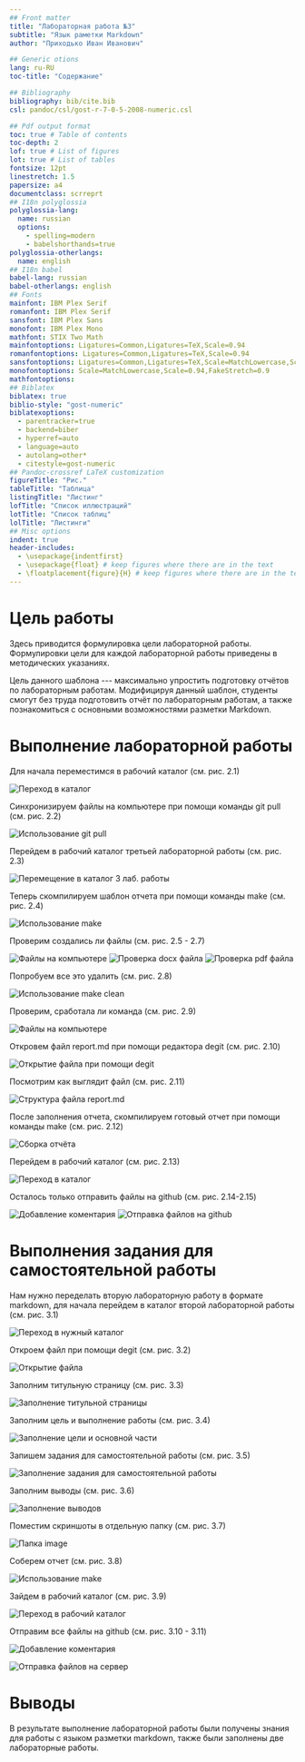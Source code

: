 ```yaml
---
## Front matter
title: "Лабораторная работа №3"
subtitle: "Язык раметки Markdown"
author: "Приходько Иван Иванович"

## Generic otions
lang: ru-RU
toc-title: "Содержание"

## Bibliography
bibliography: bib/cite.bib
csl: pandoc/csl/gost-r-7-0-5-2008-numeric.csl

## Pdf output format
toc: true # Table of contents
toc-depth: 2
lof: true # List of figures
lot: true # List of tables
fontsize: 12pt
linestretch: 1.5
papersize: a4
documentclass: scrreprt
## I18n polyglossia
polyglossia-lang:
  name: russian
  options:
	- spelling=modern
	- babelshorthands=true
polyglossia-otherlangs:
  name: english
## I18n babel
babel-lang: russian
babel-otherlangs: english
## Fonts
mainfont: IBM Plex Serif
romanfont: IBM Plex Serif
sansfont: IBM Plex Sans
monofont: IBM Plex Mono
mathfont: STIX Two Math
mainfontoptions: Ligatures=Common,Ligatures=TeX,Scale=0.94
romanfontoptions: Ligatures=Common,Ligatures=TeX,Scale=0.94
sansfontoptions: Ligatures=Common,Ligatures=TeX,Scale=MatchLowercase,Scale=0.94
monofontoptions: Scale=MatchLowercase,Scale=0.94,FakeStretch=0.9
mathfontoptions:
## Biblatex
biblatex: true
biblio-style: "gost-numeric"
biblatexoptions:
  - parentracker=true
  - backend=biber
  - hyperref=auto
  - language=auto
  - autolang=other*
  - citestyle=gost-numeric
## Pandoc-crossref LaTeX customization
figureTitle: "Рис."
tableTitle: "Таблица"
listingTitle: "Листинг"
lofTitle: "Список иллюстраций"
lotTitle: "Список таблиц"
lolTitle: "Листинги"
## Misc options
indent: true
header-includes:
  - \usepackage{indentfirst}
  - \usepackage{float} # keep figures where there are in the text
  - \floatplacement{figure}{H} # keep figures where there are in the text
---
```


# Цель работы

Здесь приводится формулировка цели лабораторной работы. Формулировки
цели для каждой лабораторной работы приведены в методических
указаниях.

Цель данного шаблона --- максимально упростить подготовку отчётов по
лабораторным работам.  Модифицируя данный шаблон, студенты смогут без
труда подготовить отчёт по лабораторным работам, а также познакомиться
с основными возможностями разметки Markdown.

# Выполнение лабораторной работы

Для начала переместимся в рабочий каталог (см. рис. 2.1)

![Переход в каталог](image/1.PNG)

Синхронизируем файлы на компьютере при помощи команды git pull (см. рис. 2.2)

![Использование git pull](image/2.PNG)

Перейдем в рабочий каталог третьей лабораторной работы (см. рис. 2.3)

![Перемещение в каталог 3 лаб. работы](image/3.PNG)

Теперь скомпилируем шаблон отчета при помощи команды make (см. рис. 2.4)

![Использование make](image/4.PNG)

Проверим создались ли файлы (см. рис. 2.5 - 2.7)

![Файлы на компьютере](image/5.PNG)
![Проверка docx файла](image/6.PNG)
![Проверка pdf файла](image/7.PNG)

Попробуем все это удалить (см. рис. 2.8)

![Использование make clean](image/8.PNG)

Проверим, сработала ли команда (см. рис. 2.9)

![Файлы на компьютере](image/9.PNG)

Откровем файл report.md при помощи редактора degit (см. рис. 2.10)

![Открытие файла при помощи degit](image/10.PNG)

Посмотрим как выглядит файл (см. рис. 2.11)

![Структура файла report.md](image/11.PNG)

После заполнения отчета, скомпилируем готовый отчет при помощи команды make (см. рис. 2.12)

![Сборка отчёта](image/12.PNG)

Перейдем в рабочий каталог (см. рис. 2.13)

![Переход в каталог](image/13.PNG)

Осталось только отправить файлы на github (см. рис. 2.14-2.15)

![Добавление коментария](image/14.PNG)
![Отправка файлов на github](image/15.PNG)

# Выполнения задания для самостоятельной работы

Нам нужно переделать вторую лабораторную работу в формате markdown, для начала перейдем в каталог второй лабораторной работы (см. рис. 3.1)

![Переход в нужный каталог](image/16.PNG)

Откроем файл при помощи degit (см. рис. 3.2)

![Открытие файла](image/17.PNG)

Заполним титульную страницу (см. рис. 3.3)

![Заполнение титульной страницы](image/18.PNG)

Заполним цель и выполнение работы (см. рис. 3.4)

![Заполнение цели и основной части](image/19.PNG)

Запишем задания для самостоятельной работы (см. рис. 3.5)

![Заполнение задания для самостоятельной работы](image/20.PNG)

Заполним выводы (см. рис. 3.6)

![Заполнение выводов](image/21.PNG)

Поместим скриншоты в отдельную папку (см. рис. 3.7)

![Папка image](image/22.PNG)

Соберем отчет (см. рис. 3.8)

![Использование make](image/23.PNG)

Зайдем в рабочий каталог (см. рис. 3.9)

![Переход в рабочий каталог](image/24.PNG)

Отправим все файлы на github (см. рис. 3.10 - 3.11)

![Добавление коментария](image/25.PNG)

![Отправка файлов на сервер](image/26.PNG)

# Выводы

В результате выполнение лабораторной работы были получены знания для работы с языком разметки markdown, также были заполнены две лабораторные работы.
